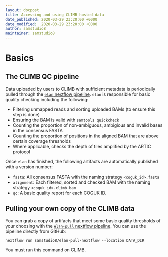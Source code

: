 ```yaml
---
layout: docpost
title: Accessing and using CLIMB hosted data
date_published: 2020-03-29 23:20:00 +0000
date_modified:  2020-03-29 23:20:00 +0000
author: samstudio8
maintainer: samstudio8
---
```


# Basics
## The CLIMB QC pipeline

Data uploaded by users to CLIMB with sufficient metadata is periodically pulled through the [`elan` nextflow pipeline](https://github.com/SamStudio8/elan-nextflow).
`elan` is responsible for basic quality checking including the following:

* Filtering unmapped reads and sorting uploaded BAMs (to ensure this step is done)
* Ensuring the BAM is valid with `samtools quickcheck`
* Counting the proportion of non-ambiguous, ambigious and invalid bases in the consensus FASTA
* Counting the proportion of positions in the aligned BAM that are above certain coverage thresholds
* Where applicable, checks the depth of tiles amplified by the ARTIC protocol

Once `elan` has finished, the following artifacts are automatically published with a version number:

* `fasta`: All consensus FASTA with the naming strategy `<coguk_id>.fasta`
* `alignment`: Each filtered, sorted and checked BAM with the naming strategy `<coguk_id>.climb.bam`
* `qc`: A basic quality report for each COGUK ID.

## Pulling your own copy of the CLIMB data

You can grab a copy of artifacts that meet some basic quality thresholds of your choosing with the [`elan-pull` nextflow pipeline](https://github.com/SamStudio8/elan-pull-nextflow).
You can use the pipeline directly from GitHub:

```
nextflow run samstudio8/elan-pull-nextflow --location DATA_DIR
```

You must run this command on CLIMB.
